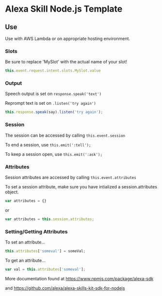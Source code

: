 # Alexa Skill Node.js Template

## Use

Use with AWS Lambda or on appropriate hosting environment.

### Slots

Be sure to replace 'MySlot' with the actual name of your slot!

```js
this.event.request.intent.slots.MySlot.value
```

### Output

Speech output is set on ```response.speak('text')```  

Reprompt text is set on ```.listen('try again')```

```js
this.response.speak(say).listen('try again');
```

### Session

The session can be accessed by calling ```this.event.session```

To end a session, use ```this.emit(':tell');```

To keep a session open, use ```this.emit(':ask');```

### Attributes

Session attributes are accessed by calling ```this.event.attributes```

To set a session attribute, make sure you have intialized a session.attributes object.

```js
var attributes = {}
```

or  

```js
var attributes = this.session.attributes;
```

### Setting/Getting Attributes

To set an attribute...

```js
this.attributes['someval'] = someVal;
```

To get an attribute...

```js
var val = this.attributes['someval'];
```

More documentation found at https://www.npmjs.com/package/alexa-sdk

and https://github.com/alexa/alexa-skills-kit-sdk-for-nodejs
